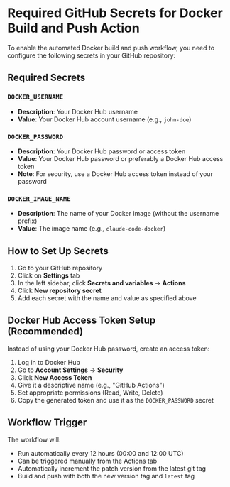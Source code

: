 # Required GitHub Secrets for Docker Build and Push Action

To enable the automated Docker build and push workflow, you need to configure the following secrets in your GitHub repository:

## Required Secrets

### `DOCKER_USERNAME`
- **Description**: Your Docker Hub username
- **Value**: Your Docker Hub account username (e.g., `john-doe`)

### `DOCKER_PASSWORD`
- **Description**: Your Docker Hub password or access token
- **Value**: Your Docker Hub password or preferably a Docker Hub access token
- **Note**: For security, use a Docker Hub access token instead of your password

### `DOCKER_IMAGE_NAME`
- **Description**: The name of your Docker image (without the username prefix)
- **Value**: The image name (e.g., `claude-code-docker`)

## How to Set Up Secrets

1. Go to your GitHub repository
2. Click on **Settings** tab
3. In the left sidebar, click **Secrets and variables** → **Actions**
4. Click **New repository secret**
5. Add each secret with the name and value as specified above

## Docker Hub Access Token Setup (Recommended)

Instead of using your Docker Hub password, create an access token:

1. Log in to Docker Hub
2. Go to **Account Settings** → **Security**
3. Click **New Access Token**
4. Give it a descriptive name (e.g., "GitHub Actions")
5. Set appropriate permissions (Read, Write, Delete)
6. Copy the generated token and use it as the `DOCKER_PASSWORD` secret

## Workflow Trigger

The workflow will:
- Run automatically every 12 hours (00:00 and 12:00 UTC)
- Can be triggered manually from the Actions tab
- Automatically increment the patch version from the latest git tag
- Build and push with both the new version tag and `latest` tag